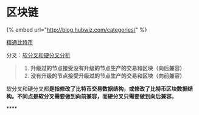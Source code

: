 # 区块链

{% embed url="http://blog.hubwiz.com/categories/" %}

[精通比特币](https://github.com/tianmingyun/MasterBitcoin2CN)



分叉：[软分叉和硬分叉分析](https://www.8btc.com/article/105773)

> 1. **升级过的节点接受没有升级的节点生产的交易和区块（向后兼容）**
> 2. **没有升级的节点接受升级过的节点生产的交易和区块（向前兼容）**

软分叉和硬分叉都**是指修改了比特币交易数据结构，或修改了比特币区块数据结构。不同点是软分叉需要做到向前兼容，而硬分叉只需要做到向后兼容。**

\*\*\*\*



